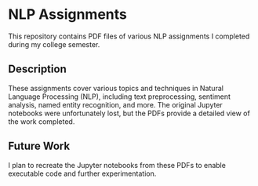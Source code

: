 # NLP Assignments

This repository contains PDF files of various NLP assignments I completed during my college semester.



## Description

These assignments cover various topics and techniques in Natural Language Processing (NLP), including text preprocessing, sentiment analysis, named entity recognition, and more. The original Jupyter notebooks were unfortunately lost, but the PDFs provide a detailed view of the work completed.

## Future Work

I plan to recreate the Jupyter notebooks from these PDFs to enable executable code and further experimentation.


